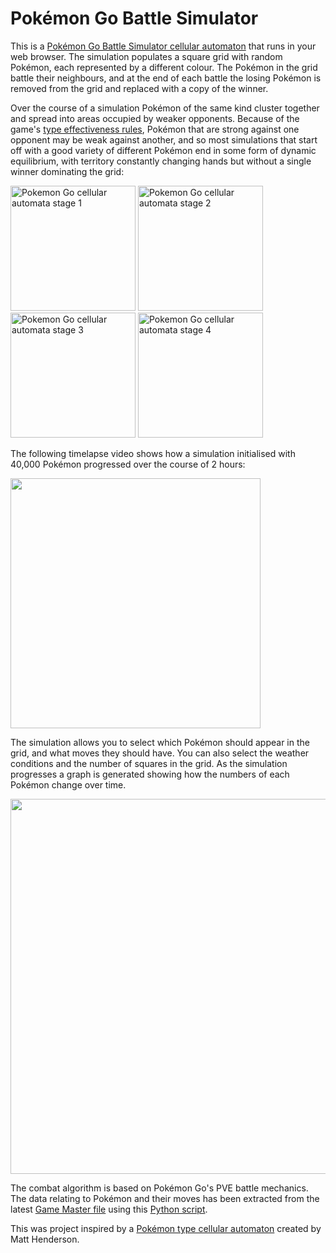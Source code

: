 # Pokémon Go Battle Simulator
This is a [Pokémon Go Battle Simulator cellular automaton](https://codebox.net/raw/pokemon-grid/index.html) that runs in your web browser. 
The simulation populates a square grid with random Pokémon, each represented by a different colour. The Pokémon
in the grid battle their neighbours, and at the end of each battle the losing Pokémon is removed from the
grid and replaced with a copy of the winner.

Over the course of a simulation Pokémon of the same kind cluster together and spread into areas occupied by weaker opponents.
Because of the game's [type effectiveness rules](https://bulbapedia.bulbagarden.net/wiki/Type), Pokémon that are strong against
one opponent may be weak against another, and so most simulations that start off with a good variety of different Pokémon end in
some form of dynamic equilibrium, with territory constantly changing hands but without a single winner dominating the grid:

<img src="https://codebox.net/assets/images/pokemon-grid/gridProgress1.png" alt="Pokemon Go cellular automata stage 1" width="200">
<img src="https://codebox.net/assets/images/pokemon-grid/gridProgress2.png" alt="Pokemon Go cellular automata stage 2" width="200">
<img src="https://codebox.net/assets/images/pokemon-grid/gridProgress3.png" alt="Pokemon Go cellular automata stage 3" width="200">
<img src="https://codebox.net/assets/images/pokemon-grid/gridProgress4.png" alt="Pokemon Go cellular automata stage 4" width="200">

The following timelapse video shows how a simulation initialised with 40,000 Pokémon progressed over the course of 2 hours:

<a href="https://codebox.net/assets/video/pokemon-grid/grid.mp4"><img src="https://codebox.net/assets/video/pokemon-grid/grid_poster.png" width="400" height="400"></a>

The simulation allows you to select which Pokémon should appear in the grid, and what moves they should have. You can also
select the weather conditions and the number of squares in the grid. As the simulation progresses a graph is generated showing
how the numbers of each Pokémon change over time.

<a href="https://codebox.net/assets/video/pokemon-grid/graph.mp4"><img src="https://codebox.net/assets/video/pokemon-grid/graph_poster.png" width="600" ></a>

The combat algorithm is based on Pokémon Go's PVE battle mechanics.
The data relating to Pokémon and their moves has been extracted from the latest
[Game Master file](https://github.com/PokeMiners/game_masters) using this
[Python script](https://github.com/codebox/pokemon-grid/blob/main/scripts/update_data.py).

This was project inspired by a [Pokémon type cellular automaton](https://twitter.com/matthen2/status/1543226572592783362)
created by Matt Henderson.

